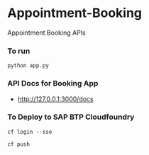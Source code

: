 # Appointment-Booking
Appointment Booking APIs 

### To run
```
python app.py
```

### API Docs for Booking App
* http://127.0.0.1:3000/docs

### To Deploy to SAP BTP Cloudfoundry


```
cf login --sso

cf push

```
